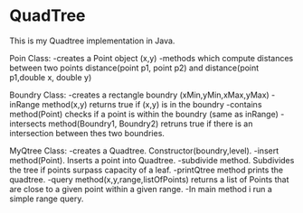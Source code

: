 # QuadTree
This is my Quadtree implementation in Java. 

Poin Class:
-creates a Point object (x,y)
-methods which compute distances between two points distance(point p1, point p2) and distance(point p1,double x, double y)

Boundry Class:
-creates a rectangle boundry (xMin,yMin,xMax,yMax)
-inRange method(x,y) returns true if (x,y) is in the boundry
-contains method(Point) checks if a point is within the boundry (same as inRange)
-intersects method(Boundry1, Boundry2) retruns true if there is an intersection between thes two boundries.

MyQtree Class:
-creates a Quadtree. Constructor(boundry,level).
-insert method(Point). Inserts a point into Quadtree.
-subdivide method. Subdivides the tree if points surpass capacity of a leaf.
-printQtree method prints the quadtree.
-query method(x,y,range,listOfPoints) returns a list of Points that are close to a given point within a given range.
-In main method i run a simple range query. 
